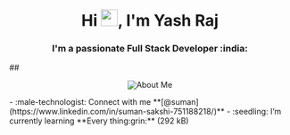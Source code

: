 <h1 align="center">Hi <img src="https://raw.githubusercontent.com/MartinHeinz/MartinHeinz/master/wave.gif" width="30px">, I'm Yash Raj</h1>
<h3 align="center">I'm a passionate Full Stack Developer  :india:</h3>
## <p style="display : flex; align-items: center; justify-content: center;"> <img src="https://img.icons8.com/color/48/000000/user-male-circle--v2.png"/> About Me </p>
-   :male-technologist: Connect with me **[@suman](https://www.linkedin.com/in/suman-sakshi-751188218/)**
-   :seedling: I’m currently learning **Every thing:grin:**
(292 kB)
